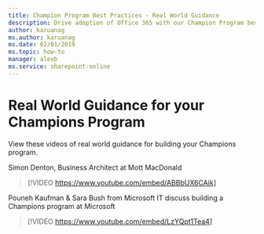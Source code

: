 ```yaml
---
title: Champion Program Best Practices - Real World Guidance
description: Drive adoption of Office 365 with our Champion Program best practices
author: karuanag
ms.author: karuanag
ms.date: 02/01/2019
ms.topic: how-to
manager: alexb
ms.service: sharepoint-online
---
```


# Real World Guidance for your Champions Program

View these videos of real world guidance for building your Champions program.  

Simon Denton, Business Architect at Mott MacDonald

> [!VIDEO https://www.youtube.com/embed/ABBbUX6CAik]

Pouneh Kaufman & Sara Bush from Microsoft IT discuss building a Champions program at Microsoft

> [!VIDEO https://www.youtube.com/embed/LzYQpt1Tea4]
